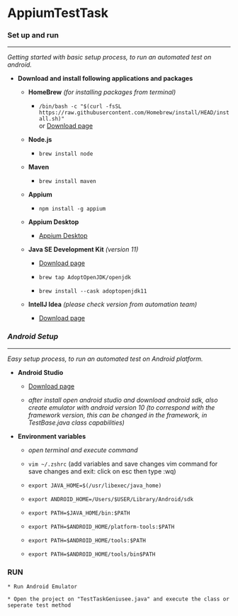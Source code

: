 # AppiumTestTask

### Set up and run

* **  **

_Getting started with basic setup process, to run an automated test on android._

* **Download and install following applications and packages**

    * **HomeBrew** _(for installing packages from terminal)_

        * `/bin/bash -c "$(curl -fsSL https://raw.githubusercontent.com/Homebrew/install/HEAD/install.sh)"`    
          or [Download page](https://brew.sh/)

    * **Node.js**

        * `brew install node`

    * **Maven**

        * `brew install maven` 

    * **Appium**

        * `npm install -g appium`

    * **Appium Desktop** 

        * [Appium Desktop](https://github.com/appium/appium-desktop/releases)
        

    * **Java SE Development Kit** _(version 11)_

        * [Download page](https://www.oracle.com/technetwork/java/javase/downloads/index.html)
          
        * `brew tap AdoptOpenJDK/openjdk`
          
        * `brew install --cask adoptopenjdk11`

    * **IntelIJ Idea** _(please check version from automation team)_

        * [Download page](https://www.jetbrains.com/idea/download/?gclid=EAIaIQobChMIrZfqqdSQ6wIVBrDtCh3ttQmhEAAYASABEgIPKvD_BwE#section=mac)
        
### _Android Setup_<a name=SECOND_STEP></a>

* **  **
_Easy setup process, to run an automated test on Android platform._

* **Android Studio**

    * [Download page](https://developer.android.com/studio/)

    * _after install open android studio and download android sdk, also create emulator with android version 10 (to correspond with the framework version, this can be changed in the framework, in TestBase.java class capabilities)_
    


* **Environment variables**

    * _open terminal and execute command_

    * `vim ~/.zshrc` (add variables and save changes vim command for save changes and exit: click on esc then type :wq)

    * `export JAVA_HOME=$(/usr/libexec/java_home)`

    * `export ANDROID_HOME=/Users/$USER/Library/Android/sdk`

    * `export PATH=$JAVA_HOME/bin:$PATH`

    * `export PATH=$ANDROID_HOME/platform-tools:$PATH`

    * `export PATH=$ANDROID_HOME/tools:$PATH`

    * `export PATH=$ANDROID_HOME/tools/bin$PATH`
    
### RUN <a name=THIRD_STEP></a>    
 
    * Run Android Emulator

    * Open the project on "TestTaskGeniusee.java" and execute the class or seperate test method
        
